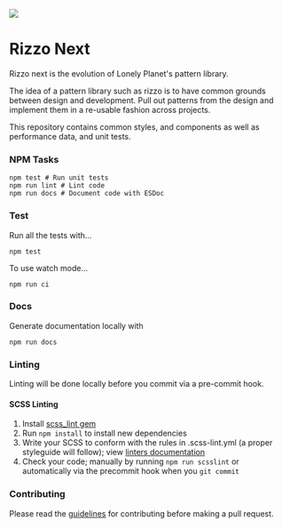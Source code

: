 ![](https://doc.esdoc.org/github.com/lonelyplanet/rizzo-next/badge.svg)
# Rizzo Next
Rizzo next is the evolution of Lonely Planet's pattern library. 

The idea of a pattern library such as rizzo is to have common grounds between design and development. Pull out patterns
from the design and implement them in a re-usable fashion across projects.

This repository contains common styles, and components as well as performance data, and unit tests.

### NPM Tasks
```shell
npm test # Run unit tests
npm run lint # Lint code
npm run docs # Document code with ESDoc
```

### Test
Run all the tests with...

```shell
npm test
```

To use watch mode...

```shell
npm run ci
```

### Docs
Generate documentation locally with

```shell
npm run docs
```

### Linting

Linting will be done locally before you commit via a pre-commit hook.

#### SCSS Linting

1. Install [scss_lint gem](https://github.com/brigade/scss-lint#installation)
2. Run `npm install` to install new dependencies
3. Write your SCSS to conform with the rules in .scss-lint.yml (a proper styleguide will follow); view [linters documentation](https://github.com/brigade/scss-lint/blob/master/lib/scss_lint/linter/README.md)
4. Check your code; manually by running `npm run scsslint` or automatically via the precommit hook when you `git commit`

### Contributing

Please read the [guidelines](https://github.com/lonelyplanet/rizzo-next/blob/master/CONTRIBUTING.md) for contributing before making a pull request.
